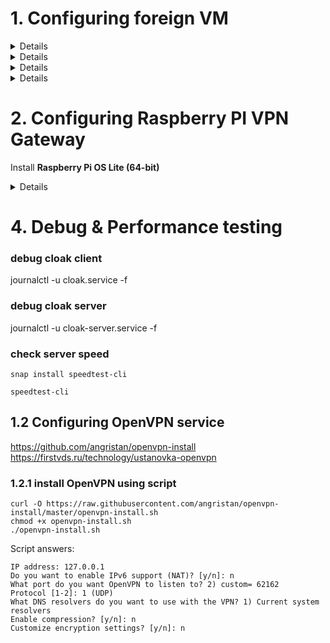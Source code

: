 # 1. Configuring foreign VM
<details><h2><summary>1.1 Configuring Ubuntu 22.04 on external VM</summary></h2>

```
# 1.1.1 enable ufw and ssh access
sudo ufw allow ssh
sudo ufw enable

# 1.1.2 import public key for ssh access for my github account (mcfly722)
sudo ssh-import-id-gh mcfly722

# 1.1.3 disable sshd password authentication
sudo tee -a /etc/ssh/sshd_config << EOF
PasswordAuthentication no
EOF

# 1.1.4 restart sshd to apply authentication changes
sudo systemctl restart ssh
sudo service sshd restart
```

</details>

<details><h2><summary> 1.2 Configuring WireGuard Server service</summary></h2>

```
# 1.2.1 Install package
apt install -y wireguard

# 1.2.2 Generate new wireguard private+public key
export PrivateKey=$(wg genkey)
export PublicKey=$(echo "$PrivateKey" | wg pubkey)

echo "$PublicKey" > /etc/wireguard/publickey
echo "$PrivateKey" > /etc/wireguard/privatekey

# 1.2.3 Set private key access rights
chmod 600 /etc/wireguard/privatekey

# 1.2.4 Create new wireguard config with new private key (!!! ensure that your interface is ens3, otherwise change it to eth0 !!!)
sudo tee /etc/wireguard/wg0.conf << EOF
[Interface]
PrivateKey = $PrivateKey
Address = 10.0.0.1/8
ListenPort = 51820
PostUp = iptables -A FORWARD -i %i -j ACCEPT  ; iptables -t nat -A POSTROUTING -o ens3 -j MASQUERADE
PostDown = iptables -D FORWARD -i %i -j ACCEPT; iptables -t nat -D POSTROUTING -o ens3 -j MASQUERADE
EOF


# 1.2.5 Enable ip forwarding
echo "net.ipv4.ip_forward=1" >> /etc/sysctl.conf
sysctl -p


# 1.2.6 Enable and start systemd service
systemctl enable wg-quick@wg0.service
systemctl start wg-quick@wg0.service

# 1.2.8 Check current status
systemctl status wg-quick@wg0.service
```
</details>

<details><h2><summary>1.3 Generating new client config for RaspberryPi GW</summary></h2>

```
# 1.3.1 generate new public/private keys pair
export CLOAK_CLIENT_LISTENING_ADDRESS=192.168.0.6
export    CLOAK_CLIENT_LISTENING_PORT=51820
export            WG_ClientPrivateKey=$(wg genkey)
export             WG_ClientPublicKey=$(echo "$WG_ClientPrivateKey" | wg pubkey)
export              WG_ClientAlowedIp="10.$((3 + $RANDOM % 250)).$((3 + $RANDOM % 250)).$((3 + $RANDOM % 250))"
export                   WG_ClientDNS="8.8.8.8"

# 1.3.2 append public key to config
sudo tee -a /etc/wireguard/wg0.conf << EOF
[Peer]
PublicKey = $WG_ClientPublicKey
AllowedIPs = $WG_ClientAlowedIp/32
EOF

echo "[Interface]
PrivateKey = $WG_ClientPrivateKey
Address = $WG_ClientAlowedIp/32
DNS = $WG_ClientDNS

[Peer]
PublicKey = $WG_ClientPublicKey
Endpoint = $CLOAK_CLIENT_LISTENING_ADDRESS:$CLOAK_CLIENT_LISTENING_PORT
AllowedIPs = 0.0.0.0/0
PersistentKeepalive = 20
" > wireguard_client.conf


# to view config
cat wireguard_client.conf

```
</details>

<details><h2><summary>1.3 Configuring Cloak service</summary></h2>

https://habr.com/ru/articles/758570/
https://github.com/cbeuw/Cloak

```
# 1.3.1 Install Cloak
wget https://github.com/cbeuw/Cloak/releases/download/v2.7.0/ck-server-linux-amd64-v2.7.0 -O ck-server
chmod +x ck-server
sudo mv ck-server /usr/bin/ck-server

# 1.3.2 create cloak key-pair, save this keys
/usr/bin/ck-server -key

Your PUBLIC key is:                      # <PublicKey>
Your PRIVATE key is (keep it secret):    # <PrivateKey>


# 1.3.3 generate uid for user and admin, save this keys
/usr/bin/ck-server -uid
/usr/bin/ck-server -uid

Your UID is: <..................> #  <BypassUID>
Your UID is: <..................> #  <AdminUID>

# 1.3.4 create cloak configuration
sudo mkdir -p /etc/cloak
sudo tee /etc/cloak/ckserver.json << EOF
{
  "ProxyBook": {
    "shadowsocks": [
      "udp",
      "127.0.0.1:51820"
    ]
  },
  "BindAddr": [
    ":443"
  ],
  "BypassUID": [
    "<BypassUID>"
  ],
  "RedirAddr": "nl.mirror.flokinet.net",
  "PrivateKey": "<PrivateKey>",
  "AdminUID": "<AdminUID>",
  "DatabasePath": "userinfo.db"
}
EOF

# 1.3.5 register cloak service
sudo tee /etc/systemd/system/cloak-server.service << EOF
[Unit]
Description=cloak-server
After=network.target
StartLimitIntervalSec=0
[Service]
Type=simple
ExecStart=/usr/bin/ck-server -c /etc/cloak/ckserver.json
Restart=always
[Install]
WantedBy=multi-user.target
EOF

sudo systemctl daemon-reload
sudo systemctl enable cloak-server.service
sudo systemctl start cloak-server.service
sudo systemctl status cloak-server.service

# 1.3.6 allow TCP 443 for incomming connections
sudo ufw allow 443
```
</details>

# 2. Configuring Raspberry PI VPN Gateway
Install <b>Raspberry Pi OS Lite (64-bit)</b><br>

<details><h2><summary>2.2 Configure Cloak client</summary></h2>

```
# 2.2.1 Install Cloak client
curl -L https://github.com/cbeuw/Cloak/releases/download/v2.7.0/ck-client-linux-arm64-v2.7.0 > ck-client
chmod +x ck-client
sudo mv ck-client /usr/bin/ck-client

# 2.2.2 Cloak Config
sudo mkdir -p /etc/config/cloak/
sudo tee /etc/config/cloak/ckclient.json << EOF
{
"Transport": "direct",
"ProxyMethod": "openvpn",
"EncryptionMethod": "aes-gcm",
"UID": "<BypassUID>",
"PublicKey": "<PublicKey>",
"ServerName": "nl.mirror.flokinet.net",
"NumConn": 20,
"BrowserSig": "chrome",
"StreamTimeout": 300
}
EOF

# 2.2.3 Register Cloak service
export CLOAK_CLIENT_LISTENING_ADDRESS=0.0.0.0
export CLOAK_CLIENT_LISTENING_PORT=51820
export CLOAK_REMOTE_PORT=443
export CLOAK_REMOTE_SERVER="<enter your VDS IP>"

# 2.3.4 Create Cloak service config
sudo tee /lib/systemd/system/cloak.service << EOF
[Unit]
Description=Cloak Client Service
After=network-online.target

[Service]
ExecStart=/usr/bin/ck-client -s "$CLOAK_REMOTE_SERVER" -p "$CLOAK_REMOTE_PORT" -i "$CLOAK_CLIENT_LISTENING_ADDRESS" -l "$CLOAK_CLIENT_LISTENING_PORT" -u -c /etc/config/cloak/ckclient.json
WorkingDirectory=/tmp
StandardOutput=inherit
StandardError=inherit
Restart=always
User=root

[Install]
WantedBy=multi-user.target
EOF

# start Cloak client service
sudo systemctl start cloak.service
```

```
journalctl -u cloak.service
```
</details>






# 4. Debug & Performance testing

### debug cloak client
journalctl -u cloak.service -f
### debug cloak server
journalctl -u cloak-server.service -f



### check server speed
```
snap install speedtest-cli

speedtest-cli
```





## 1.2 Configuring OpenVPN service
https://github.com/angristan/openvpn-install
https://firstvds.ru/technology/ustanovka-openvpn
### 1.2.1 install OpenVPN using script
```
curl -O https://raw.githubusercontent.com/angristan/openvpn-install/master/openvpn-install.sh
chmod +x openvpn-install.sh
./openvpn-install.sh
```
Script answers:
```
IP address: 127.0.0.1
Do you want to enable IPv6 support (NAT)? [y/n]: n
What port do you want OpenVPN to listen to? 2) custom= 62162
Protocol [1-2]: 1 (UDP)
What DNS resolvers do you want to use with the VPN? 1) Current system resolvers
Enable compression? [y/n]: n
Customize encryption settings? [y/n]: n
```
